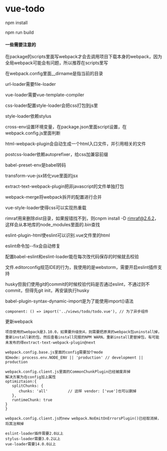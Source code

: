 # vue-todo

npm install

npm run build



#### 一些需要注意的
在package的scripts里面写webpack才会去调用项目下载本身的webpack，因为全局webpack可能会有问题，所以推荐在scripts里写

在webpack.config里面__dirname是指当前的目录

url-loader需要file-loader

vue-loader需要vue-template-compiler

css-loader配置style-loader会把css打包到js里

style-loader依赖stylus

cross-env设置环境变量，在package.json里面script设置，在webpack.config.js里面判断

html-webpack-plugin会自动生成一个html入口文件，并引用相关的文件

postcss-loader依赖autoprefixer，给css加兼容前缀

babel-preset-env是babel转码

transform-vue-jsx转化vue里面的jsx

extract-text-webpack-plugin把非javascript的文件单独打包

webpack-merge将webpack拆开的配置进行合并

vue-style-loader使得css可以实现热重载

rimraf用来删除dist目录，如果报错找不到，则cnpm install -D rimraf@2.6.2，这样会从本地库的node_modules里面的.bin查找

eslint-plugin-html使eslint可以识别.vue文件里的html

eslint命令加--fix会自动修复

配置babel-eslint和eslint-loader能在每次改代码保存的时候就去校验

文件.editorconfig规范IDE的行为，我使用的是webstorm，需要开启eslint插件支持

husky但我们使用git的commit的时候校验代码是否通过eslint，不通过则不commit，但得先git init，再安装执行husky

babel-plugin-syntax-dynamic-import是为了能使用import()语法
```
component: () => import('../views/todo/todo.vue'), // 为了异步组件
```

更新webpack
```
项目使用的webpack是3.10.0，如果要升级到4，则需要把原来的webpack包uninstall掉，重新install新的包，然后查看install完报的NPM WARN，重新install更替掉包，有可能未发布的得extract-text-webpack-plugin@next

webpack.config.base.js里面的config需要加个mode
如mode: process.env.NODE_ENV || 'production' // development || production

webpack.config.client.js里面的CommonChunkPlugin已经被废弃掉
解决方案为在config加上属性
optimiztaion:{
   splitChunks: {
      chunks: 'all'         // 这样 vendor: ['vue']也可以删掉
   },
   runtimeChunk: true
}
}

webpack.config.client.js的new webpack.NoEmitOnErrorsPlugin()已经取消掉，将其注释掉

eslint-loader插件需要2.0以上
stylus-loader需要3.0.2以上
vue-loader需要14.0.0以上
```

